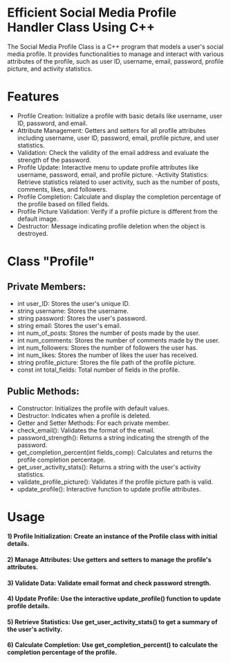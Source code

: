 # Efficient Social Media Profile Handler Class Using C++
The Social Media Profile Class is a C++ program that models a user's social media profile. It provides functionalities to manage and interact with various attributes of the profile, such as user ID, username, email, password, profile picture, and activity statistics.

# Features
- Profile Creation: Initialize a profile with basic details like username, user ID, password, and email.
- Attribute Management: Getters and setters for all profile attributes including username, user ID, password, email, profile picture, and user statistics.
- Validation: Check the validity of the email address and evaluate the strength of the password.
- Profile Update: Interactive menu to update profile attributes like username, password, email, and profile picture.
-Activity Statistics: Retrieve statistics related to user activity, such as the number of posts, comments, likes, and followers.
- Profile Completion: Calculate and display the completion percentage of the profile based on filled fields.
- Profile Picture Validation: Verify if a profile picture is different from the default image.
- Destructor: Message indicating profile deletion when the object is destroyed.

# Class "Profile"

## Private Members:
- int user_ID: Stores the user's unique ID.
- string username: Stores the username.
- string password: Stores the user's password.
- string email: Stores the user's email.
- int num_of_posts: Stores the number of posts made by the user.
- int num_comments: Stores the number of comments made by the user.
- int num_followers: Stores the number of followers the user has.
- int num_likes: Stores the number of likes the user has received.
- string profile_picture: Stores the file path of the profile picture.
- const int total_fields: Total number of fields in the profile.

## Public Methods:
- Constructor: Initializes the profile with default values.
- Destructor: Indicates when a profile is deleted.
- Getter and Setter Methods: For each private member.
- check_email(): Validates the format of the email.
- password_strength(): Returns a string indicating the strength of the password.
- get_completion_percent(int fields_comp): Calculates and returns the profile completion percentage.
- get_user_activity_stats(): Returns a string with the user's activity statistics.
- validate_profile_picture(): Validates if the profile picture path is valid.
- update_profile(): Interactive function to update profile attributes.

# Usage
#### 1) Profile Initialization: Create an instance of the Profile class with initial details.
#### 2) Manage Attributes: Use getters and setters to manage the profile's attributes.
#### 3) Validate Data: Validate email format and check password strength.
#### 4) Update Profile: Use the interactive update_profile() function to update profile details.
#### 5) Retrieve Statistics: Use get_user_activity_stats() to get a summary of the user's activity.
#### 6) Calculate Completion: Use get_completion_percent() to calculate the completion percentage of the profile.
